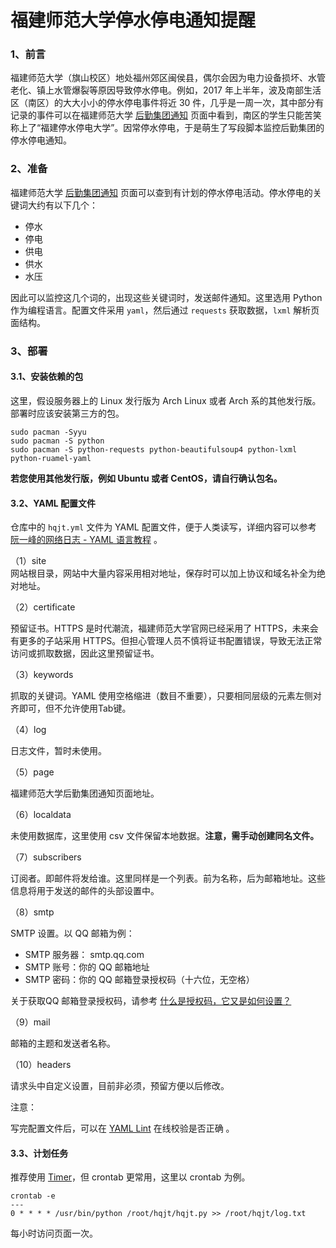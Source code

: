 # 福建师范大学停水停电通知提醒

### 1、前言

福建师范大学（旗山校区）地处福州郊区闽侯县，偶尔会因为电力设备损坏、水管老化、镇上水管爆裂等原因导致停水停电。例如，2017 年上半年，波及南部生活区（南区）的大大小小的停水停电事件将近 30 件，几乎是一周一次，其中部分有记录的事件可以在福建师范大学 [后勤集团通知](http://hqjt.fjnu.edu.cn/4236/list.htm) 页面中看到，南区的学生只能苦笑称上了“福建停水停电大学”。因常停水停电，于是萌生了写段脚本监控后勤集团的停水停电通知。  

### 2、准备

福建师范大学 [后勤集团通知](http://hqjt.fjnu.edu.cn/4236/list.htm) 页面可以查到有计划的停水停电活动。停水停电的关键词大约有以下几个：  

- 停水
- 停电
- 供电
- 供水
- 水压

因此可以监控这几个词的，出现这些关键词时，发送邮件通知。这里选用 Python 作为编程语言。配置文件采用 `yaml`，然后通过 `requests` 获取数据，`lxml` 解析页面结构。  

### 3、部署

#### 3.1、安装依赖的包  

这里，假设服务器上的 Linux 发行版为 Arch Linux 或者 Arch 系的其他发行版。部署时应该安装第三方的包。  

```  
sudo pacman -Syyu
sudo pacman -S python
sudo pacman -S python-requests python-beautifulsoup4 python-lxml python-ruamel-yaml
```

**若您使用其他发行版，例如 Ubuntu 或者 CentOS，请自行确认包名。**  

#### 3.2、YAML 配置文件

仓库中的 `hqjt.yml` 文件为 YAML 配置文件，便于人类读写，详细内容可以参考 [阮一峰的网络日志 - YAML 语言教程](http://www.ruanyifeng.com/blog/2016/07/yaml.html) 。  

（1）site  
网站根目录，网站中大量内容采用相对地址，保存时可以加上协议和域名补全为绝对地址。  

（2）certificate  

预留证书。HTTPS 是时代潮流，福建师范大学官网已经采用了 HTTPS，未来会有更多的子站采用 HTTPS。但担心管理人员不慎将证书配置错误，导致无法正常访问或抓取数据，因此这里预留证书。  

（3）keywords  

抓取的关键词。YAML 使用空格缩进（数目不重要），只要相同层级的元素左侧对齐即可，但不允许使用Tab键。  

（4）log  

日志文件，暂时未使用。  

（5）page  

福建师范大学后勤集团通知页面地址。  

（6）localdata  

未使用数据库，这里使用 csv 文件保留本地数据。**注意，需手动创建同名文件。**  

（7）subscribers  

订阅者。即邮件将发给谁。这里同样是一个列表。前为名称，后为邮箱地址。这些信息将用于发送的邮件的头部设置中。  

（8）smtp  

SMTP 设置。以 QQ 邮箱为例：  

 - SMTP 服务器： smtp.qq.com  
 - SMTP 账号：你的 QQ 邮箱地址  
 - SMTP 密码：你的 QQ 邮箱登录授权码（十六位，无空格）  

关于获取QQ 邮箱登录授权码，请参考 [什么是授权码，它又是如何设置？](http://service.mail.qq.com/cgi-bin/help?subtype=1&&id=28&&no=1001256)  

（9）mail  

邮箱的主题和发送者名称。  

（10）headers  

请求头中自定义设置，目前非必须，预留方便以后修改。  

注意：  

写完配置文件后，可以在 [YAML Lint](http://www.yamllint.com/) 在线校验是否正确 。 

#### 3.3、计划任务  

推荐使用 [Timer](https://wiki.archlinux.org/index.php/Systemd/Timers)，但 crontab 更常用，这里以 crontab 为例。  

```
crontab -e
---
0 * * * * /usr/bin/python /root/hqjt/hqjt.py >> /root/hqjt/log.txt
```

每小时访问页面一次。  


